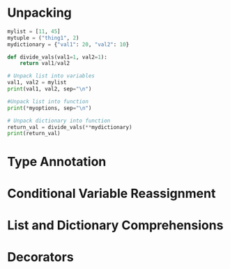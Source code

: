 # Unpacking

```python
mylist = [11, 45]
mytuple = ("thing1", 2)
mydictionary = {"val1": 20, "val2": 10}

def divide_vals(val1=1, val2=1):
	return val1/val2

# Unpack list into variables
val1, val2 = mylist
print(val1, val2, sep="\n")

#Unpack list into function
print(*myoptions, sep="\n")

# Unpack dictionary into function
return_val = divide_vals(**mydictionary)
print(return_val)
```

# Type Annotation

# Conditional Variable Reassignment

# List and Dictionary Comprehensions

# Decorators
